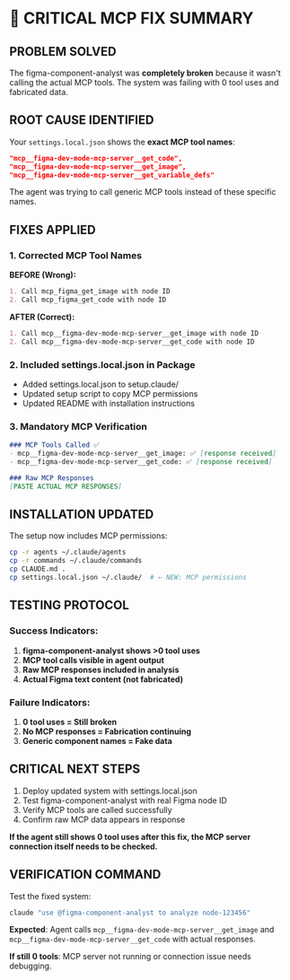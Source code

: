 # 🚨 CRITICAL MCP FIX SUMMARY

## PROBLEM SOLVED

The figma-component-analyst was **completely broken** because it wasn't calling the actual MCP tools. The system was failing with 0 tool uses and fabricated data.

## ROOT CAUSE IDENTIFIED

Your `settings.local.json` shows the **exact MCP tool names**:
```json
"mcp__figma-dev-mode-mcp-server__get_code",
"mcp__figma-dev-mode-mcp-server__get_image", 
"mcp__figma-dev-mode-mcp-server__get_variable_defs"
```

The agent was trying to call generic MCP tools instead of these specific names.

## FIXES APPLIED

### 1. Corrected MCP Tool Names
**BEFORE (Wrong):**
```markdown
1. Call mcp_figma_get_image with node ID
2. Call mcp_figma_get_code with node ID
```

**AFTER (Correct):**
```markdown
1. Call mcp__figma-dev-mode-mcp-server__get_image with node ID
2. Call mcp__figma-dev-mode-mcp-server__get_code with node ID
```

### 2. Included settings.local.json in Package
- Added settings.local.json to setup.claude/
- Updated setup script to copy MCP permissions
- Updated README with installation instructions

### 3. Mandatory MCP Verification
```markdown
### MCP Tools Called ✅
- mcp__figma-dev-mode-mcp-server__get_image: ✅ [response received]
- mcp__figma-dev-mode-mcp-server__get_code: ✅ [response received]

### Raw MCP Responses
[PASTE ACTUAL MCP RESPONSES]
```

## INSTALLATION UPDATED

The setup now includes MCP permissions:
```bash
cp -r agents ~/.claude/agents
cp -r commands ~/.claude/commands
cp CLAUDE.md .
cp settings.local.json ~/.claude/  # ← NEW: MCP permissions
```

## TESTING PROTOCOL

### Success Indicators:
1. **figma-component-analyst shows >0 tool uses**
2. **MCP tool calls visible in agent output**
3. **Raw MCP responses included in analysis**
4. **Actual Figma text content (not fabricated)**

### Failure Indicators:
1. **0 tool uses = Still broken**
2. **No MCP responses = Fabrication continuing**
3. **Generic component names = Fake data**

## CRITICAL NEXT STEPS

1. Deploy updated system with settings.local.json
2. Test figma-component-analyst with real Figma node ID
3. Verify MCP tools are called successfully
4. Confirm raw MCP data appears in response

**If the agent still shows 0 tool uses after this fix, the MCP server connection itself needs to be checked.**

## VERIFICATION COMMAND

Test the fixed system:
```bash
claude "use @figma-component-analyst to analyze node-123456"
```

**Expected**: Agent calls `mcp__figma-dev-mode-mcp-server__get_image` and `mcp__figma-dev-mode-mcp-server__get_code` with actual responses.

**If still 0 tools**: MCP server not running or connection issue needs debugging.